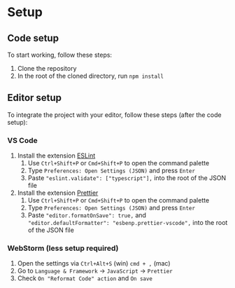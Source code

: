 # Setup

## Code setup

To start working, follow these steps:

1. Clone the repository
2. In the root of the cloned directory, run `npm install`

## Editor setup

To integrate the project with your editor, follow these steps (after the code setup):

### VS Code

1. Install the extension [ESLint](https://marketplace.visualstudio.com/items?itemName=dbaeumer.vscode-eslint)
   1. Use `Ctrl+Shift+P` or `Cmd+Shift+P` to open the command palette
   2. Type `Preferences: Open Settings (JSON)` and press `Enter`
   3. Paste `"eslint.validate": ["typescript"],` into the root of the JSON file
2. Install the extension [Prettier](https://marketplace.visualstudio.com/items?itemName=esbenp.prettier-vscode)
   1. Use `Ctrl+Shift+P` or `Cmd+Shift+P` to open the command palette
   2. Type `Preferences: Open Settings (JSON)` and press `Enter`
   3. Paste `"editor.formatOnSave": true,` and `"editor.defaultFormatter": "esbenp.prettier-vscode",` into the root of the JSON file

### WebStorm (less setup required)

1. Open the settings via `Ctrl+Alt+S` (win) `cmd + ,` (mac)
2. Go to `Language & Framework` -> `JavaScript` -> `Prettier`
3. Check `On "Reformat Code" action` and `On save`